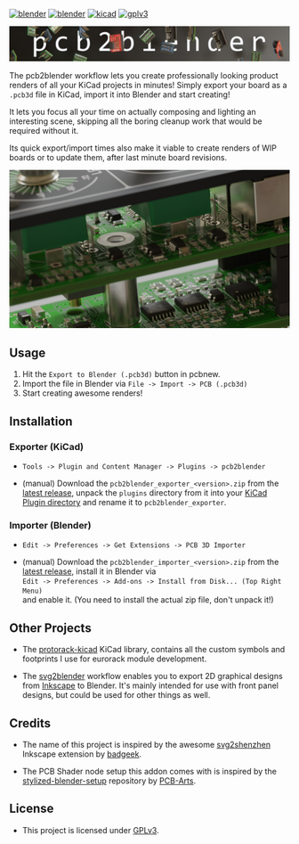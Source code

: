 [![blender](https://img.shields.io/badge/Blender-4.2_LTS-orange)](https://www.blender.org/)
[![blender](https://img.shields.io/badge/Blender-4.3-orange)](https://www.blender.org/)
[![kicad](https://img.shields.io/badge/KiCad-8.0-blue)](https://www.kicad.org/)
[![gplv3](https://img.shields.io/badge/License-GPLv3-lightgrey)](https://www.gnu.org/licenses/gpl-3.0.txt)

<img src="images/header.jpg"/>

The pcb2blender workflow lets you create professionally looking product renders of all your
KiCad projects in minutes! Simply export your board as a `.pcb3d` file in KiCad, import it into
Blender and start creating!

It lets you focus all your time on actually composing and lighting an interesting scene,
skipping all the boring cleanup work that would be required without it.

Its quick export/import times also make it viable to create renders of WIP boards or to update
them, after last minute board revisions.

<img src="images/e201_soldered.jpg"/>

## Usage

1. Hit the `Export to Blender (.pcb3d)` button in pcbnew.
2. Import the file in Blender via `File -> Import -> PCB (.pcb3d)`
3. Start creating awesome renders!

## Installation

### Exporter (KiCad)

- `Tools -> Plugin and Content Manager -> Plugins -> pcb2blender`

- (manual) Download the `pcb2blender_exporter_<version>.zip` from the
  [latest release](https://github.com/30350n/pcb2blender/releases/latest),
  unpack the `plugins` directory from it into your
  [KiCad Plugin directory](https://dev-docs.kicad.org/en/apis-and-binding/pcbnew/) and rename it to
  `pcb2blender_exporter`.

### Importer (Blender)

- `Edit -> Preferences -> Get Extensions -> PCB 3D Importer`

- (manual) Download the `pcb2blender_importer_<version>.zip` from the
  [latest release](https://github.com/30350n/pcb2blender/releases/latest),
  install it in Blender via<br>
  `Edit -> Preferences -> Add-ons -> Install from Disk... (Top Right Menu)`<br> and enable it.
  (You need to install the actual zip file, don't unpack it!)

## Other Projects

- The [protorack-kicad](https://github.com/30350n/protorack-kicad) KiCad library, contains
  all the custom symbols and footprints I use for eurorack module development.

- The [svg2blender](https://github.com/30350n/svg2blender) workflow enables you to export
  2D graphical designs from [Inkscape](https://inkscape.org/) to Blender. It's mainly intended
  for use with front panel designs, but could be used for other things as well.

## Credits

- The name of this project is inspired by the awesome
  [svg2shenzhen](https://github.com/badgeek/svg2shenzhen) Inkscape extension by
  [badgeek](https://github.com/badgeek).

- The PCB Shader node setup this addon comes with is inspired by the
  [stylized-blender-setup](https://github.com/PCB-Arts/stylized-blender-setup)
  repository by [PCB-Arts](https://www.pcb-arts.com).

## License

- This project is licensed under
  [GPLv3](https://github.com/30350n/pcb2blender/blob/master/LICENSE).
